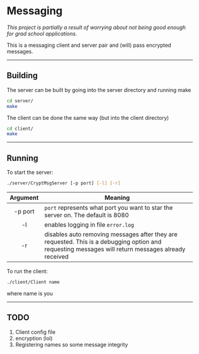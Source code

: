 # Messaging

*This project is partially a result of worrying about not being good enough for grad school applications.*

This is a messaging client and server pair and (will) pass encrypted messages.

--------------------------------------------------------------------------------
## Building

The server can be built by going into the server directory and running make

```bash
cd server/
make
```

The client can be done the same way (but into the client directory)

```bash
cd client/
make
```

--------------------------------------------------------------------------------
## Running

To start the server:

```bash
./server/CryptMsgServer [-p port] [-l] [-r]
```
|Argument|Meaning|
|:------:|-------|
|-p port |`port` represents what port you want to star the server on. The default is 8080|
|-l      |enables logging in file `error.log`|
|-r      |disables auto removing messages after they are requested. This is a debugging option and requesting messages will return messages already received|

To run the client:
```bash
./client/Client name
```
where name is you

--------------------------------------------------------------------------------
## TODO

1. Client config file
2. encryption (lol)
3. Registering names so some message integrity